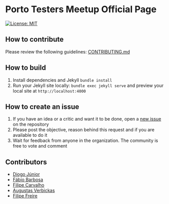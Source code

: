 # Porto Testers Meetup Official Page
[![License: MIT](https://img.shields.io/badge/License-MIT-yellow.svg)](https://opensource.org/licenses/MIT)

## How to contribute

Please review the following guidelines: [CONTRIBUTING.md](CONTRIBUTING.md)

## How to build

1. Install dependencies and Jekyll `bundle install`
2. Run your Jekyll site locally: `bundle exec jekyll serve` and preview your local site at `http://localhost:4000`

## How to create an issue

1. If you have an idea or a critic and want it to be done, open a [new issue](https://github.com/PortoTestersMeetup/portotestersmeetup.github.io/issues/new) on the repository 
2. Please post the objective, reason behind this request and if you are available to do it
3. Wait for feedback from anyone in the organization. The community is free to vote and comment

## Contributors

- [Diogo Júnior](https://github.com/drjunior)
- [Fábio Barbosa](https://github.com/FabioCB)
- [Filipe Carvalho](https://github.com/filipemcarvalho)
- [Augustas Verbickas](https://github.com/AugustasV)
- [Filipe Freire](https://github.com/filfreire)
